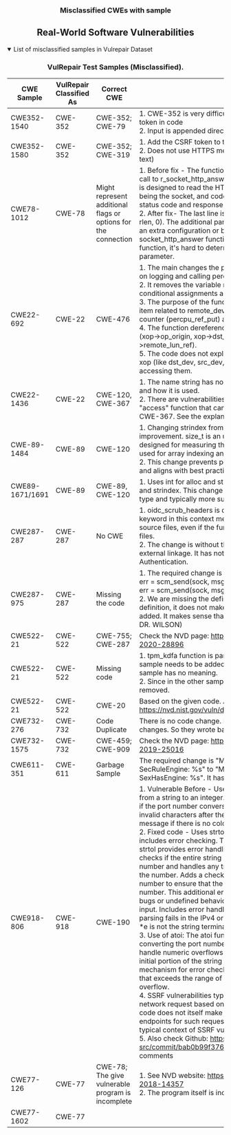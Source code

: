 <p align="center">
  <h3 align="center"> Misclassified CWEs with sample</h3>
</p>
<div align="center">

## Real-World Software Vulnerabilities

</div>

<details open="open">
<summary>List of misclassified samples in Vulrepair Dataset</summary>

<h3>
    <b>
        <div align="center">
            VulRepair Test Samples (Misclassified).
        </div>
    </b>
</h3>
  
<div align="center">

|  CWE Sample    | VulRepair Classified As  | Correct CWE       |  Reason  |
|----------------|--------------------------|-------------------|----------|
|  CWE352-1540   | CWE-352                  | CWE-352; CWE-79   | 1. CWE-352 is very difficult to understand, adding a security token in code  <br>2. Input is appended directed   |
|  CWE352-1580   | CWE-352                  | CWE-352; CWE-319  | 1. Add the CSRF token to the Post method in HTTP <br>2. Does not use HTTPS method (SSL protocol, can lead to clear text)  |
|  CWE78-1012    | CWE-78                   | Might represent additional flags or options for the connection  | 1. Before fix - The function r_socket_http_post concludes with a call to r_socket_http_answer(s, code, rlen). This suggests that it is designed to read the HTTP response from the server, with s being the socket, and code and rlen being pointers to store the status code and response length, respectively.<br>2. After fix- The last line is return socket_http_answer(s, code, rlen, 0). The additional parameter (0 in this case) could indicate an extra configuration or behavior modification for the socket_http_answer function. Without the definition of this function, it's hard to determine the exact purpose of this parameter.  |
|  CWE22-692     | CWE-22                   | CWE-476           |  1. The main changes the program deals with are focusing solely on logging and calling percpu_ref_put on top ->remote_lun_ref.<br> 2. It removes the variable remote_dev and the associated conditional assignments and operations.<br> 3. The purpose of the function has shifted from manipulating an item related to remote_dev to simply decrementing a reference counter (percpu_ref_put) and logging the operation.<br>4. The function dereferences the pointer xop multiple times (xop->op_origin, xop->dst_dev, xop->src_dev, xop->remote_lun_ref).<br>5. The code does not explicitly check if xop or the fields within xop (like dst_dev, src_dev, remote_lun_ref) are null before accessing them.  |
|  CWE22-1436   |  CWE-22                  | CWE-120, CWE-367  | 1. The name string has no information. It does not say what it is and how it is used.<br> 2. There are vulnerabilities related to "iface" variable  and "access" function that can lead to CWE-120 or CWE-787, and CWE-367. See the explanation in the detection folder.  |
|  CWE-89-1484  | CWE-89  |  CWE-120  |  1. Changing strindex from an int to a size_t is a significant improvement. size_t is an unsigned type that is specifically designed for measuring the size of objects and is commonly used for array indexing and loop counting in C.<br> 2. This change prevents potential issues with negative indices and aligns with best practices for array indexing.  |
| CWE89-1671/1691  | CWE-89  |  CWE-89, CWE-120  |1. Uses int for alloc and strindex. It needs to be size_t for alloc and strindex. This change is significant as size_t is an unsigned type and typically more suitable for sizes and indices.  |
|  CWE287-287   |  CWE-287  | No  CWE  | 1. oidc_scrub_headers is declared as static void. The static keyword in this context means it cannot be called from other source files, even if the function declaration is included in those files.<br> 2. The change is without the static keyword, meaning it has an external linkage. It has nothing to do with Improper Authentication.  |
|  CWE287-975   |  CWE-287  |  Missing the code  | 1. The required change is the addition of a boolean to the line err = scm_send(sock, msg, siocb->scm);. The correct change is err = scm_send(sock, msg, siocb->scm, false);<br> 2. We are missing the definition of the function; without the definition, it does not make sense but when the function is added. It makes sense that it has improper authentication. (ASK DR. WILSON)  |
|  CWE522-21    | CWE-522  |  CWE-755; CWE-287  | Check the NVD page: https://nvd.nist.gov/vuln/detail/CVE-2020-28896  |
|  CWE522-21    | CWE-522  |  Missing code | 1. tpm_kdfa function is part of CWE522-370 sample. This sample needs to be added to the other sample. Otherwise, This sample has no meaning.<br>2. Since in the other sample, an argument to the function is removed. |
|  CWE522-21    | CWE-522  | CWE-20  | Based on the given code. Also, Check the NVD page: https://nvd.nist.gov/vuln/detail/CVE-2020-11008  |
|  CWE732-276   | CWE-732  | Code Duplicate  | There is no code change. I think they deleted some code changes. So they wrote back.  |
|  CWE732-1575  | CWE-732  |  CWE-459; CWE-909  | Check the NVD page: https://nvd.nist.gov/vuln/detail/CVE-2019-25016 |
|  CWE611-351   | CWE-611  | Garbage Sample  | The required change is "ModSecurity: Invalid value for SecRuleEngine: %s" to "ModSecurity: Invalid value for SexHasEngine: %s". It has nothing to do with CWE611  |
|  CWE918-806  |  CWE-918  |  CWE-190  | 1. Vulnerable Before - Uses atoi to convert the port number from a string to an integer. Lacks comprehensive error handling if the port number conversion fails or if the string contains invalid characters after the port number. Only returns an error message if there is no colon in the string.<br> 2. Fixed code -  Uses strtol for port number conversion and includes error checking. This is a significant improvement as strtol provides error handling capabilities, which atoi lacks. It checks if the entire string has been correctly converted into a number and handles any trailing characters that are not part of the number. Adds a check (if (e && *e)) after converting the port number to ensure that the entire string segment is a valid number. This additional error handling can prevent potential bugs or undefined behaviors when dealing with malformed input. Includes error handling for cases where the port number parsing fails in the IPv4 or general cases (i.e., if e is not NULL or *e is not the string terminator).<br> 3. Use of atoi: The atoi function used in the before code for converting the port number from a string does not gracefully handle numeric overflows or invalid input. atoi converts the initial portion of the string to an int and does not provide any mechanism for error checking. If the string contains a number that exceeds the range of an int, it could cause an integer overflow.<br> 4. SSRF vulnerabilities typically occur when a server makes a network request based on user-controlled input. Vulnerable code does not itself make network requests or handle URLs or endpoints for such requests, it does not directly pertain to the typical context of SSRF vulnerabilities.<br> 5. Also check Github: https://github.com/php/php-src/commit/bab0b99f376dac9170ac81382a5ed526938d595a comments |
|  CWE77-126  | CWE-77  |CWE-78; The give vulnerable program is incomplete | 1. See NVD website: https://nvd.nist.gov/vuln/detail/CVE-2018-14357<br> 2. The program itself is incomplete. |
|  CWE77-1602 | CWE-77  |    |  |
                                                                     
                                                                      
</div>
</details>
